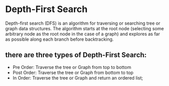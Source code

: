 # Depth-First Search

Depth-first search (DFS) is an algorithm for traversing or searching tree or graph data structures. The algorithm starts at the root node (selecting some arbitrary node as the root node in the case of a graph) and explores as far as possible along each branch before backtracking.

## there are three types of Depth-First Search:

- Pre Order: Traverse the tree or Graph from top to bottom
- Post Order: Traverse the tree or Graph from bottom to top
- In Order: Traverse the tree or Graph and return an ordered list;
